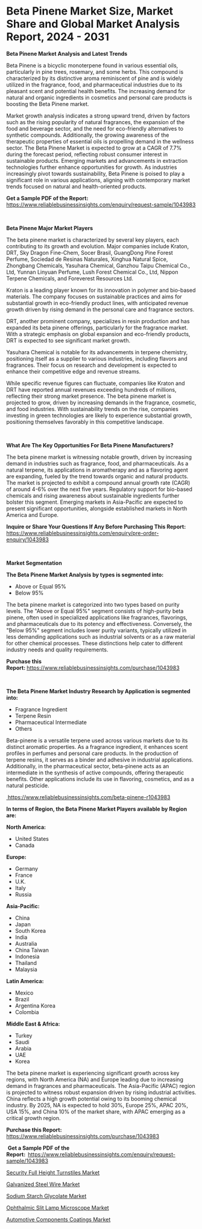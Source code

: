 <p><h1>Beta Pinene Market Size, Market Share and Global Market Analysis Report, 2024 - 2031</h1></p><p><strong>Beta Pinene Market Analysis and Latest Trends</strong></p>
<p><p>Beta Pinene is a bicyclic monoterpene found in various essential oils, particularly in pine trees, rosemary, and some herbs. This compound is characterized by its distinctive aroma reminiscent of pine and is widely utilized in the fragrance, food, and pharmaceutical industries due to its pleasant scent and potential health benefits. The increasing demand for natural and organic ingredients in cosmetics and personal care products is boosting the Beta Pinene market.</p><p>Market growth analysis indicates a strong upward trend, driven by factors such as the rising popularity of natural fragrances, the expansion of the food and beverage sector, and the need for eco-friendly alternatives to synthetic compounds. Additionally, the growing awareness of the therapeutic properties of essential oils is propelling demand in the wellness sector. The Beta Pinene Market is expected to grow at a CAGR of 7.7% during the forecast period, reflecting robust consumer interest in sustainable products. Emerging markets and advancements in extraction technologies further enhance opportunities for growth. As industries increasingly pivot towards sustainability, Beta Pinene is poised to play a significant role in various applications, aligning with contemporary market trends focused on natural and health-oriented products.</p></p>
<p><strong>Get a Sample PDF of the Report:&nbsp;</strong> <a href="https://www.reliablebusinessinsights.com/enquiry/request-sample/1043983?utm_campaign=57&utm_medium=2&utm_source=Github&utm_content=ia&utm_term=11112024&utm_id=beta-pinene">https://www.reliablebusinessinsights.com/enquiry/request-sample/1043983</a></p>
<p>&nbsp;</p>
<p><strong>Beta Pinene Major Market Players</strong></p>
<p><p>The beta pinene market is characterized by several key players, each contributing to its growth and evolution. Major companies include Kraton, DRT, Sky Dragon Fine-Chem, Socer Brasil, GuangDong Pine Forest Perfume, Sociedad de Resinas Naturales, Xinghua Natural Spice, Zhongbang Chemicals, Yasuhara Chemical, Ganzhou Taipu Chemical Co., Ltd, Yunnan Linyuan Perfume, Lush Forest Chemical Co., Ltd, Nippon Terpene Chemicals, and Foreverest Resources Ltd.</p><p>Kraton is a leading player known for its innovation in polymer and bio-based materials. The company focuses on sustainable practices and aims for substantial growth in eco-friendly product lines, with anticipated revenue growth driven by rising demand in the personal care and fragrance sectors.</p><p>DRT, another prominent company, specializes in resin production and has expanded its beta pinene offerings, particularly for the fragrance market. With a strategic emphasis on global expansion and eco-friendly products, DRT is expected to see significant market growth.</p><p>Yasuhara Chemical is notable for its advancements in terpene chemistry, positioning itself as a supplier to various industries, including flavors and fragrances. Their focus on research and development is expected to enhance their competitive edge and revenue streams.</p><p>While specific revenue figures can fluctuate, companies like Kraton and DRT have reported annual revenues exceeding hundreds of millions, reflecting their strong market presence. The beta pinene market is projected to grow, driven by increasing demands in the fragrance, cosmetic, and food industries. With sustainability trends on the rise, companies investing in green technologies are likely to experience substantial growth, positioning themselves favorably in this competitive landscape.</p></p>
<p>&nbsp;</p>
<p><strong>What Are The Key Opportunities For Beta Pinene Manufacturers?</strong></p>
<p><p>The beta pinene market is witnessing notable growth, driven by increasing demand in industries such as fragrance, food, and pharmaceuticals. As a natural terpene, its applications in aromatherapy and as a flavoring agent are expanding, fueled by the trend towards organic and natural products. The market is projected to exhibit a compound annual growth rate (CAGR) of around 4-6% over the next five years. Regulatory support for bio-based chemicals and rising awareness about sustainable ingredients further bolster this segment. Emerging markets in Asia-Pacific are expected to present significant opportunities, alongside established markets in North America and Europe.</p></p>
<p><strong>Inquire or Share Your Questions If Any Before Purchasing This Report:</strong> <a href="https://www.reliablebusinessinsights.com/enquiry/pre-order-enquiry/1043983?utm_campaign=57&utm_medium=2&utm_source=Github&utm_content=ia&utm_term=11112024&utm_id=beta-pinene">https://www.reliablebusinessinsights.com/enquiry/pre-order-enquiry/1043983</a></p>
<p>&nbsp;</p>
<p><strong>Market Segmentation</strong></p>
<p><strong>The Beta Pinene Market Analysis by types is segmented into:</strong></p>
<p><ul><li>Above or Equal 95%</li><li>Below 95%</li></ul></p>
<p><p>The beta pinene market is categorized into two types based on purity levels. The "Above or Equal 95%" segment consists of high-purity beta pinene, often used in specialized applications like fragrances, flavorings, and pharmaceuticals due to its potency and effectiveness. Conversely, the "Below 95%" segment includes lower purity variants, typically utilized in less demanding applications such as industrial solvents or as a raw material for other chemical processes. These distinctions help cater to different industry needs and quality requirements.</p></p>
<p><strong>Purchase this Report:&nbsp;</strong><a href="https://www.reliablebusinessinsights.com/purchase/1043983?utm_campaign=57&utm_medium=2&utm_source=Github&utm_content=ia&utm_term=11112024&utm_id=beta-pinene">https://www.reliablebusinessinsights.com/purchase/1043983</a></p>
<p>&nbsp;</p>
<p><strong>The Beta Pinene Market Industry Research by Application is segmented into:</strong></p>
<p><ul><li>Fragrance Ingredient</li><li>Terpene Resin</li><li>Pharmaceutical Intermediate</li><li>Others</li></ul></p>
<p><p>Beta-pinene is a versatile terpene used across various markets due to its distinct aromatic properties. As a fragrance ingredient, it enhances scent profiles in perfumes and personal care products. In the production of terpene resins, it serves as a binder and adhesive in industrial applications. Additionally, in the pharmaceutical sector, beta-pinene acts as an intermediate in the synthesis of active compounds, offering therapeutic benefits. Other applications include its use in flavoring, cosmetics, and as a natural pesticide.</p></p>
<p><a href="https://www.reliablebusinessinsights.com/beta-pinene-r1043983?utm_campaign=57&utm_medium=2&utm_source=Github&utm_content=ia&utm_term=11112024&utm_id=beta-pinene">&nbsp;https://www.reliablebusinessinsights.com/beta-pinene-r1043983</a></p>
<p><strong>In terms of Region, the Beta Pinene Market Players available by Region are:</strong></p>
<p>
    <p> <strong> North America: </strong>
        <ul>
            <li>United States</li>
            <li>Canada</li>
        </ul>
        </p> 
    <p> <strong> Europe: </strong>
        <ul>
            <li>Germany</li>
            <li>France</li>
            <li>U.K.</li>
            <li>Italy</li>
            <li>Russia</li>
        </ul>
        </p> 
    <p> <strong> Asia-Pacific: </strong>
        <ul>
            <li>China</li>
            <li>Japan</li>
            <li>South Korea</li>
            <li>India</li>
            <li>Australia</li>
            <li>China Taiwan</li>
            <li>Indonesia</li>
            <li>Thailand</li>
            <li>Malaysia</li>
        </ul>
        </p> 
    <p> <strong> Latin America: </strong>
        <ul>
            <li>Mexico</li>
            <li>Brazil</li>
            <li>Argentina Korea</li>
            <li>Colombia</li>
        </ul>
        </p> 
    <p> <strong> Middle East & Africa: </strong>
        <ul>
            <li>Turkey</li>
            <li>Saudi</li>
            <li>Arabia</li>
            <li>UAE</li>
            <li>Korea</li>
        </ul>
    </p>
    </p>
<p><p>The beta pinene market is experiencing significant growth across key regions, with North America (NA) and Europe leading due to increasing demand in fragrances and pharmaceuticals. The Asia-Pacific (APAC) region is projected to witness robust expansion driven by rising industrial activities. China reflects a high growth potential owing to its booming chemical industry. By 2025, NA is expected to hold 30%, Europe 25%, APAC 20%, USA 15%, and China 10% of the market share, with APAC emerging as a critical growth region.</p></p>
<p><strong>Purchase this Report: </strong><a href="https://www.reliablebusinessinsights.com/purchase/1043983?utm_campaign=57&utm_medium=2&utm_source=Github&utm_content=ia&utm_term=11112024&utm_id=beta-pinene">https://www.reliablebusinessinsights.com/purchase/1043983</a></p>
<p>&nbsp;<strong>Get a Sample PDF of the Report:&nbsp;&nbsp;</strong><a href="https://www.reliablebusinessinsights.com/enquiry/request-sample/1043983?utm_campaign=57&utm_medium=2&utm_source=Github&utm_content=ia&utm_term=11112024&utm_id=beta-pinene">https://www.reliablebusinessinsights.com/enquiry/request-sample/1043983</a></p>
<p><strong></strong></p>
<p><p><a href="https://www.linkedin.com/pulse/security-full-height-turnstiles-market-size-type-product-global-coirc?utm_campaign=57&utm_medium=2&utm_source=Github&utm_content=ia&utm_term=11112024&utm_id=beta-pinene">Security Full Height Turnstiles Market</a></p><p><a href="https://github.com/lourdestd6bs/Market-Research-Report-List-1/blob/main/galvanized-steel-wire-market.md?utm_campaign=57&utm_medium=2&utm_source=Github&utm_content=ia&utm_term=11112024&utm_id=beta-pinene">Galvanized Steel Wire Market</a></p><p><a href="https://github.com/tenoreduwagley4rt/Market-Research-Report-List-1/blob/main/sodium-starch-glycolate-market.md?utm_campaign=57&utm_medium=2&utm_source=Github&utm_content=ia&utm_term=11112024&utm_id=beta-pinene">Sodium Starch Glycolate Market</a></p><p><a href="https://issuu.com/reportprime-2/docs/ophthalmic-slit-lamp-microscope-mar_c61cd567f0272d?utm_campaign=57&utm_medium=2&utm_source=Github&utm_content=ia&utm_term=11112024&utm_id=beta-pinene">Ophthalmic Slit Lamp Microscope Market</a></p><p><a href="https://www.linkedin.com/pulse/strategic-roadmap-success-global-automotive-components-coatings-z7b9c?utm_campaign=57&utm_medium=2&utm_source=Github&utm_content=ia&utm_term=11112024&utm_id=beta-pinene">Automotive Components Coatings Market</a></p></p>